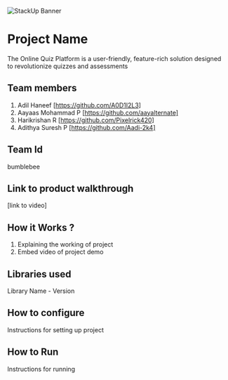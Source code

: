 ![StackUp Banner]([https://tinkerhub.frappe.cloud/files/stackup%20banner.jpeg])
# Project Name
The Online Quiz Platform is a user-friendly, feature-rich solution designed to revolutionize quizzes and assessments
## Team members
1. Adil Haneef [https://github.com/A0D1I2L3]
2. Aayaas Mohammad P [https://github.com/aayalternate]
3. Harikrishan R [https://github.com/Pixelrick420]
4. Adithya Suresh P [https://github.com/Aadi-2k4]

## Team Id
bumblebee

## Link to product walkthrough
[link to video]
## How it Works ?
1. Explaining the working of project
2. Embed video of project demo
## Libraries used
Library Name - Version
## How to configure
Instructions for setting up project
## How to Run
Instructions for running
